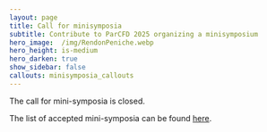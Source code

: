 ```yaml
---
layout: page
title: Call for minisymposia
subtitle: Contribute to ParCFD 2025 organizing a minisymposium
hero_image:  /img/RendonPeniche.webp
hero_height: is-medium
hero_darken: true
show_sidebar: false
callouts: minisymposia_callouts
---
```


<!-- {% include notification.html message="Site under construction, information will be updated very soon." %} -->

<!-- To bring together leading experts from CFD, parallel computing, and related topics, we invite you to contribute to the conference program by organizing a minisymposium.  
You can find all related information and the templates for proposing a mini-symposium in the buttons above.
Please submit your mini-symposium proposal latest until March 28 (extended deadline), 2025 to the email: [parcfd2025@enesmerida.unam.mx](mailto:parcfd2025@enesmerida.unam.mx). You will receive a notification of acceptance latest until April 4, 2025. -->

The call for mini-symposia is closed.

The list of accepted mini-symposia can be found [here](/accepted-minisymposia).
